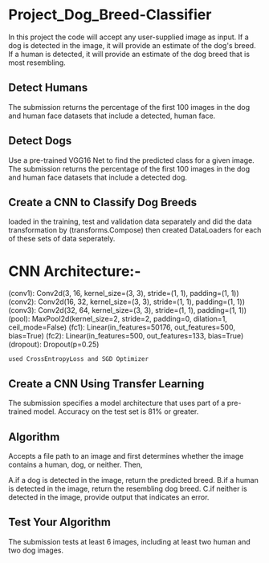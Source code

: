 # Project_Dog_Breed-Classifier
In this project the code will accept any user-supplied image as input. If a dog is detected in the image, it will provide an estimate of the dog's breed. If a human is detected, it will provide an estimate of the dog breed that is most resembling. 

## Detect Humans
The submission returns the percentage of the first 100 images in the dog and human face datasets that include a detected, human face.

## Detect Dogs
Use a pre-trained VGG16 Net to find the predicted class for a given image.
The submission returns the percentage of the first 100 images in the dog and human face datasets that include a detected dog.

## Create a CNN to Classify Dog Breeds
loaded in the training, test and validation data separately and did the data transformation by (transforms.Compose) then created DataLoaders for each of these sets of data seperately.
# CNN Architecture:-
  (conv1): Conv2d(3, 16, kernel_size=(3, 3), stride=(1, 1), padding=(1, 1))
  (conv2): Conv2d(16, 32, kernel_size=(3, 3), stride=(1, 1), padding=(1, 1))
  (conv3): Conv2d(32, 64, kernel_size=(3, 3), stride=(1, 1), padding=(1, 1))
  (pool): MaxPool2d(kernel_size=2, stride=2, padding=0, dilation=1, ceil_mode=False)
  (fc1): Linear(in_features=50176, out_features=500, bias=True)
  (fc2): Linear(in_features=500, out_features=133, bias=True)
  (dropout): Dropout(p=0.25)
	
	used CrossEntropyLoss and SGD Optimizer
	
## Create a CNN Using Transfer Learning
The submission specifies a model architecture that uses part of a pre-trained model.
Accuracy on the test set is 81% or greater.

## Algorithm
Accepts a file path to an image and first determines whether the image contains a human, dog, or neither. Then,

A.if a dog is detected in the image, return the predicted breed.
B.if a human is detected in the image, return the resembling dog breed.
C.if neither is detected in the image, provide output that indicates an error.

## Test Your Algorithm
The submission tests at least 6 images, including at least two human and two dog images.
